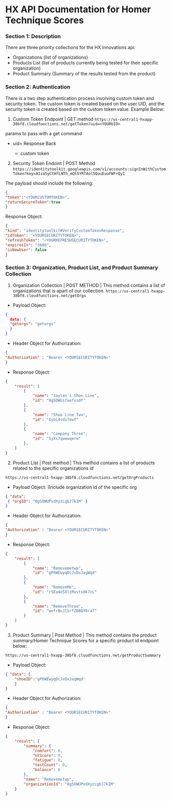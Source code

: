 # HX API Documentation for Homer Technique Scores
### Section 1: Description
There are three priority collections for the HX Innovations api:
- Organizations (list of organizations)
- Products List (list of products currently being tested for their specific organization)
- Product Summary (Summary of the results tested from the product) 

### Section 2: Authentication 
There is a two step authentication process involving custom token and security token. The custom token is created based on the user UID, and the security token is created based on the custom token value. Example Below:
1. Custom Token Endpoint | GET method
`https://us-central1-hxapp-38bf8.cloudfunctions.net/getToken?uid=<YOURUID>`

  params to pass with a get command
- uid=<YOURUID>
  Response Back 
  - custom token
2. Security Token Endoint | POST Method
  `https://identitytoolkit.googleapis.com/v1/accounts:signInWithCustomToken?key=AIzaSyCtHfLNTh_mQt5YRTAol5QouEuoFWFrQyI`
  
 The payload should include the following: 
  
  ```json
  {
  "token":"<YOURCUSTOMTOKEN>",
  "returnSecureToken":true
  }
  ```
  Response Object:
  ```json
  {
  "kind": "identitytoolkit#VerifyCustomTokenResponse",
  "idToken": "<YOURSECURITYTOKEN>",
  "refreshToken": "<YOURREFRESHSECURITYTOKEN>",
  "expiresIn": "3600",
  "isNewUser": false
  } 
  ```

### Section 3: Organization, Product List, and Product Summary Collection
1. Organization Collection | POST METHOD | This method contains a list of organizations that is apart of our collection. 
`https://us-central1-hxapp-38bf8.cloudfunctions.net/getOrgs`
- Payload Object: 
```json 
{
  data: {
  "getorgs": "getorgs"
  }
}
```
- Header Object for Authorization: 
```json 
{
"Authorization" : "Bearer <YOURSECURITYTOKEN>"
}
```
- Response Object:
```json 
{
    "result": [
        {
            "name": "Jaylen's Shoe Line",
            "id": "0gSOWUsfaefvsdf"
        },
        {
            "name": "Shoe Line Two",
            "id": "GyoL4sdsfewf"
        },
        {
            "name": "Company Three",
            "id": "SyXs7qwewqerw"
        },
    ]
}

```
2. Product List | Post method | This method contains a list of products related to the specific organizations id

`https://us-central1-hxapp-38bf8.cloudfunctions.net/getOrgProducts`
- Payload Object: (Include organization id of the specific org 
``` json
{ "data":
 { "orgID": "0gSOWUPxdXyzLgbJ7kIM" }
}
```
- Header Object for Authorization: 
```json 
{
"Authorization" : "Bearer <YOURSECURITYTOKEN>"
}
```

- Response Object: 
``` json 
{
    "result": [
        {
            "name": "Removemetwp",
            "id": "gP6WEwyqOcJvDxJxgWqd"
        },
        {
            "name": "RemoveMe",
            "id": "r5Ea4o5XlzMvvts0k7zL"
        },
        {
            "name": "RemoveThree",
            "id": "wefrBvJlSrfZDBQY0ra7"
        }
    ]
}
```
3. Product Summary | Post Method | This method contains the product summary/Homer Technique Scores for a specific product id endpoint below: 

`https://us-central1-hxapp-38bf8.cloudfunctions.net/getProductSummary`
- Payload Object: 
``` json
{ "data": {
	"shoeID":"gP6WEwyqOcJvDxJxgWqd"
	}
}
```
- Header Object for Authorization: 
```json 
{
"Authorization" : "Bearer <YOURSECURITYTOKEN>"
}
```

- Response Object: 
``` json 
{
    "result": {
        "summary": {
            "comfort": 0,
            "htScore": 0,
            "fatigue": 0,
            "testCount": 0,
            "balance": 0
        },
        "name": "Removemetwp",
        "organizationId": "0gSOWUPxdXyzLgbJ7kIM"
    }
}
```
